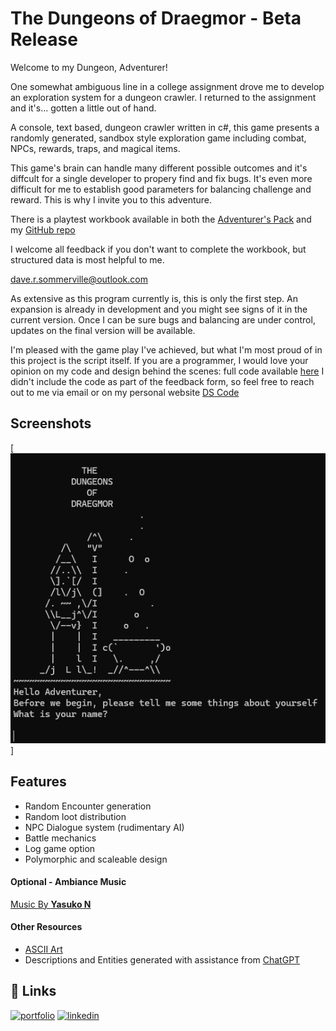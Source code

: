 
# The Dungeons of Draegmor - Beta Release
Welcome to my Dungeon, Adventurer! 

One somewhat ambiguous line in a college assignment drove me to develop an exploration system for a dungeon crawler. I returned to the assignment and it's... gotten a little out of hand. 


A console, text based, dungeon crawler written in c#, this game presents a randomly generated, sandbox style exploration game including combat, NPCs, rewards, traps, and magical items. 

This game's brain can handle many different possible outcomes and it's diffcult for a single developer to propery find and fix bugs. It's even more difficult for me to establish good parameters for balancing challenge and reward. This is why I invite you to this adventure. 

There is a playtest workbook available in both the [Adventurer's Pack](https://dave-sommerville.github.io/ds-code-releases/Releases/dungeon-adventurers-pack.zip) and my [GitHub repo](https://github.com/dave-sommerville/Dungeon_Crawler)

I welcome all feedback if you don't want to complete the workbook, but structured data is most helpful to me. 

[dave.r.sommerville@outlook.com](mailto:dave.r.sommerville@gmail.com)

As extensive as this program currently is, this is only the first step. An expansion is already in development and you might see signs of it in the current version. Once I can be sure bugs and balancing are under control, updates on the final version will be available. 


I'm pleased with the game play I've achieved, but what I'm most proud of in this project is the script itself. If you are a programmer, I would love your opinion on my code and design behind the scenes: full code available [here](https://github.com/dave-sommerville/Dungeon_Crawler) I didn't include the code as part of the feedback form, so feel free to reach out to me via email or on my personal website [DS Code](https://ds-code.ca)
## Screenshots

[![App Screenshot](images/preview.png)]


## Features
- Random Encounter generation
- Random loot distribution
- NPC Dialogue system (rudimentary AI)
- Battle mechanics
- Log game option
- Polymorphic and scaleable design

#### Optional - Ambiance Music
[Music By **Yasuko N**]("https://pixabay.com/users/_yasuko_-33309096/?utm_source=link-attribution&utm_medium=referral&utm_campaign=music&utm_content=204107")

#### Other Resources
- [ASCII Art]()
- Descriptions and Entities generated with assistance from [ChatGPT](https://chat.openai.com/chat)

## 🔗 Links
[![portfolio](https://img.shields.io/badge/my_portfolio-000?style=for-the-badge&logo=ko-fi&logoColor=white)](https://ds-code.ca/)
[![linkedin](https://img.shields.io/badge/linkedin-0A66C2?style=for-the-badge&logo=linkedin&logoColor=white)](https://www.linkedin.com/)

